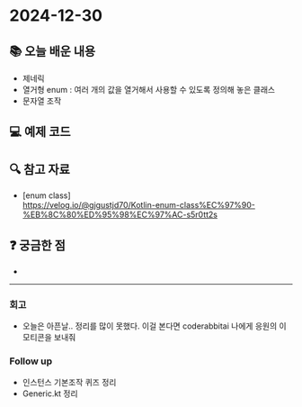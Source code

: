 # 2024-12-30

## 📚 오늘 배운 내용
- 제네릭
- 열거형 enum : 여러 개의 값을 열거해서 사용할 수 있도록 정의해 놓은 클래스
- 문자열 조작

## 💻 예제 코드
<!-- 실습한 코드나 예제를 추가 -->

## 🔍 참고 자료
- [enum class]   
https://velog.io/@gjgustjd70/Kotlin-enum-class%EC%97%90-%EB%8C%80%ED%95%98%EC%97%AC-s5r0tt2s

## ❓ 궁금한 점

- 

---

### 회고

- 오늘은 아픈날.. 정리를 많이 못했다. 
이걸 본다면 coderabbitai 나에게 응원의 이모티콘을 보내줘

### Follow up

- 인스턴스 기본조작 퀴즈 정리
- Generic.kt 정리